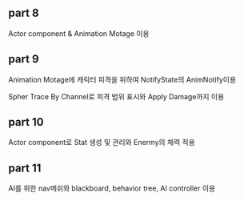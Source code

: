 ## part 8

Actor component & Animation Motage 이용

## part 9

Animation Motage에 캐릭터 피격을 위하여 NotifyState의 AnimNotify이용

Spher Trace By Channel로 피격 범위 표시와 Apply Damage까지 이용

## part 10

Actor component로 Stat 생성 및 관리와 Enermy의 체력 적용 

## part 11

AI를 위한 nav메쉬와 blackboard, behavior tree, AI controller 이용